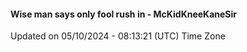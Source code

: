 #### Wise man says only fool rush in - McKidKneeKaneSir
Updated on 05/10/2024 - 08:13:21 (UTC) Time Zone
